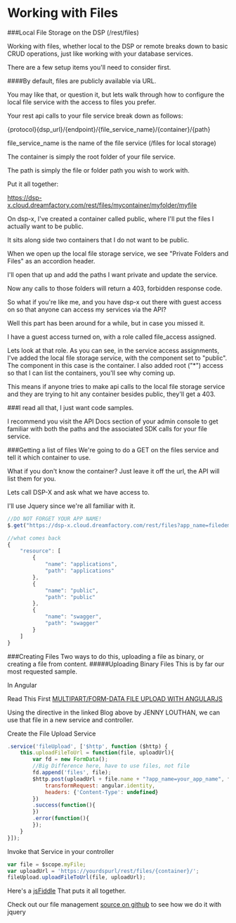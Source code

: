 # Working with Files

###Local File Storage on the DSP (/rest/files)

Working with files, whether local to the DSP or remote breaks down to basic CRUD operations, just like working with your database services.  

There are a few setup items you'll need to consider first.

####By default, files are publicly available via URL.

You may like that, or question it, but lets walk through how to configure the local file service with the access to files you prefer.

Your rest api calls to your file service break down as follows:

{protocol}{dsp_url}/{endpoint}/{file_service_name}/{container}/{path}

file_service_name is the name of the file service (/files for local storage)

The container is simply the root folder of your file service.

The path is simply the file or folder path you wish to work with.

Put it all together:

https://dsp-x.cloud.dreamfactory.com/rest/files/mycontainer/myfolder/myfile

On dsp-x, I've created a container called public, where I'll put the files I actually want to be public.

It sits along side two containers that I do not want to be public.

When we open up the local file storage service, we see "Private Folders and Files" as an accordion header.

I'll open that up and add the paths I want private and update the service.

Now any calls to those folders will return a 403, forbidden response code.

So what if you're like me, and you have dsp-x out there with guest access on so that anyone can access my services via the API?

Well this part has been around for a while, but in case you missed it.

I have a guest access turned on, with a role called file_access assigned.

Lets look at that role.  As you can see, in the service access assignments, I've added the local file storage service, with the component set to "public".  The component in this case is the container.
I also added root ("*") access so that I can list the containers, you'll see why coming up.

This means if anyone tries to make api calls to the local file storage service and they are trying to hit any container besides public, they'll get a 403.

###I read all that, I just want code samples.

I recommend you visit the API Docs section of your admin console to get familiar with both the paths and the associated SDK calls for your file service.

###Getting a list of files
We're going to do a GET on the files service and tell it which container to use.

What if you don't know the container?  Just leave it off the url, the API will list them for you.

Lets call DSP-X and ask what we have access to.

I'll use Jquery since we're all familiar with it.

```javascript
//DO NOT FORGET YOUR APP NAME!
$.get("https://dsp-x.cloud.dreamfactory.com/rest/files?app_name=filedemo");

//what comes back
{
    "resource": [
        {
            "name": "applications",
            "path": "applications"
        },
        {
            "name": "public",
            "path": "public"
        },
        {
            "name": "swagger",
            "path": "swagger"
        }
    ]
}


```

###Creating Files
Two ways to do this, uploading a file as binary, or creating a file from content.
#####Uploading Binary Files
This is by far our most requested sample.



In Angular

Read This First [MULTIPART/FORM-DATA FILE UPLOAD WITH ANGULARJS](http://uncorkedstudios.com/blog/multipartformdata-file-upload-with-angularjs)

Using the directive in the linked Blog above by JENNY LOUTHAN, we can use that file in a new service and controller.

Create the File Upload Service
```javascript
.service('fileUpload', ['$http', function ($http) {
    this.uploadFileToUrl = function(file, uploadUrl){
        var fd = new FormData();
        //Big Difference here, have to use files, not file
        fd.append('files', file);
        $http.post(uploadUrl + file.name + "?app_name=your_app_name", fd, {
            transformRequest: angular.identity,
            headers: {'Content-Type': undefined}
        })
        .success(function(){
        })
        .error(function(){
        });
    }
}]);
```
Invoke that Service in your controller

```javascript
var file = $scope.myFile;
var uploadUrl = 'https://yourdspurl/rest/files/{container}/';
fileUpload.uploadFileToUrl(file, uploadUrl);
```


Here's a [jsFiddle](http://jsfiddle.net/specialjyo/a0umb9js/1/) That puts it all together.

Check out our file management [source on github](https://github.com/dreamfactorysoftware/dsp-core/blob/master/web/filemanager/js/filemanagement.js) to see how we do it with jquery

